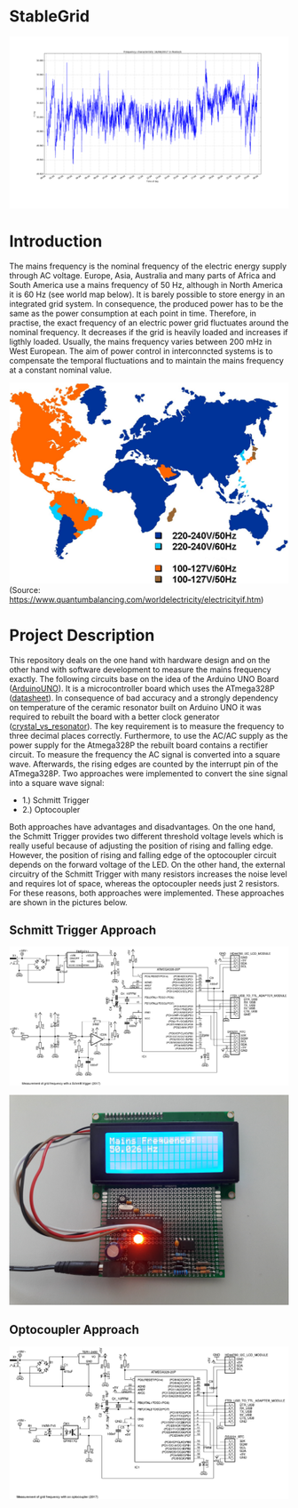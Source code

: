 # StableGrid

![Mains Frequency One Day](https://github.com/franzpl/StableGrid/blob/master/doc_pictures/frequency_characteristic_16_6_17.png)


# Introduction

The mains frequency is the nominal frequency of the electric energy supply through AC voltage. Europe, Asia, Australia and many parts of Africa and South America use a mains frequency of 50 Hz, although in North America it is 60 Hz (see world map below). It is barely possible to store energy in an integrated grid system. In consequence, the produced power has to be the same as the power consumption at each point in time. Therefore, in practise, the exact frequency of an electric power grid fluctuates around the nominal frequency. It decreases if the grid is heavily loaded and increases if ligthly loaded. Usually, the mains frequency varies between 200 mHz in West European. The aim of power control in interconncted systems is to compensate the temporal fluctuations and to maintain the mains frequency at a constant nominal value. 

![World Map Mains Frequencies](https://github.com/franzpl/StableGrid/blob/master/doc_pictures/worldmap_mains_frequencies_and_voltages.jpg)
(Source: https://www.quantumbalancing.com/worldelectricity/electricityif.htm)

# Project Description

This repository deals on the one hand with hardware design and on the other hand with software development to measure the mains frequency exactly. The following circuits base on the idea of the Arduino UNO Board ([ArduinoUNO](https://www.arduino.cc/en/Main/arduinoBoardUno)). It is a microcontroller board which uses the ATmega328P ([datasheet](http://www.atmel.com/images/Atmel-8271-8-bit-AVR-Microcontroller-ATmega48A-48PA-88A-88PA-168A-168PA-328-328P_datasheet_Complete.pdf)). In consequence of bad accuracy and a strongly dependency on temperature of the ceramic resonator built on Arduino UNO it was required to rebuilt the board with a better clock generator ([crystal_vs_resonator](https://forum.arduino.cc/index.php?topic=60662.0)). The key requirement is to measure the frequency to three decimal places correctly. Furthermore, to use the AC/AC supply as the power supply for the Atmega328P the rebuilt board contains a rectifier circuit. To measure the frequency the AC signal is converted into a square wave. Afterwards, the rising edges are counted by the interrupt pin of the ATmega328P. Two approaches were implemented to convert the sine signal into a square wave signal: 

* 1.) Schmitt Trigger
* 2.) Optocoupler

Both approaches have advantages and disadvantages. On the one hand, the Schmitt Trigger provides two different threshold voltage levels which is really useful because of adjusting the position of rising and falling edge. However, the position of rising and falling edge of the optocoupler circuit depends on the forward voltage of the LED.  On the other hand, the external circuitry of the Schmitt Trigger with many resistors increases the noise level and requires lot of space, whereas the optocoupler needs just 2 resistors. For these reasons, both approaches were implemented. These approaches are shown in the pictures below. 

## Schmitt Trigger Approach


![Schmitt Trigger](https://github.com/franzpl/StableGrid/blob/master/doc_pictures/stable_grid_schmitt_trigger.png)

![Hardware](https://github.com/franzpl/StableGrid/blob/master/doc_pictures/hardware_schmitt_trigger.jpg)

## Optocoupler Approach


![Optocoupler](https://github.com/franzpl/StableGrid/blob/master/doc_pictures/stable_grid_optocoupler.png)

